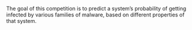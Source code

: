 The goal of this competition is to predict a system’s probability of getting infected by various families of malware, based on different properties of that system. 
